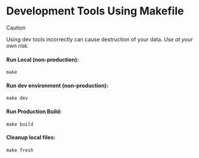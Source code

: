 # Development Tools Using Makefile

> [!CAUTION]  
> Using dev tools incorrectly can cause destruction of your data. *Use at your own risk.*

#### Run Local (non-production):
```
make
```
#### Run dev environment (non-production):
```
make dev
```
#### Run **Production Build**:
```
make build
```
#### Cleanup local files:
```
make fresh
```
